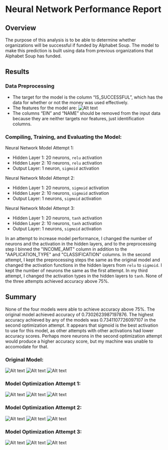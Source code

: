 # Neural Network Performance Report

## Overview
The purpose of this analysis is to be able to determine whether organizations will be successful if funded by Alphabet Soup. The model to make this prediction is built using data from previous organizations that Alphabet Soup has funded.


## Results
### Data Preprocessing
- The target for the model is the column “IS_SUCCESSFUL”, which has the data for whether or not the money was used effectively.
- The features for the model are:
![Alt text](<Images/Screenshot 2023-07-31 at 3.22.53 PM.png>)
- The columns “EIN” and “NAME” should be removed from the input data because they are neither targets nor features, just identification columns.

### Compiling, Training, and Evaluating the Model:
Neural Network Model Attempt 1:
- Hidden Layer 1: 20 neurons, `relu` activation
- Hidden Layer 2: 10 neurons, `relu` activation
- Output Layer: 1 neuron, `sigmoid` activation

Neural Network Model Attempt 2:
- Hidden Layer 1: 20 neurons, `sigmoid` activation
- Hidden Layer 2: 10 neurons, `sigmoid` activation
- Output Layer: 1 neurons, `sigmoid` activation

Neural Network Model Attempt 3:
- Hidden Layer 1: 20 neurons, `tanh` activation
- Hidden Layer 2: 10 neurons, `tanh` activation
- Output Layer: 1 neurons, `sigmoid` activation

In an attempt to increase model performance, I changed the number of neurons and the activation in the hidden layers, and to the preprocessing step I binned the "INCOME_AMT" column in addition to the "AAPLICATION_TYPE" and "CLASSIFICATION" columns. In the second attempt, I kept the preprocessing steps the same as the original model and changed the activation functions in the hidden layers from `relu` to `sigmoid`. I kept the number of neurons the same as the first attempt. In my third attempt, I changed the activation types in the hidden layers to `tanh`.
None of the three attempts achieved accuracy above 75%.


## Summary
None of the four models were able to achieve accuracy above 75%. The original model achieved accuracy of 0.7302623987197876. The highest accuracy achieved by any of the models was 0.7341107726097107 in the second optimization attempt. It appears that sigmoid is the best activation to use for this model, as other attempts with other activations had lower accuracy scores. Perhaps more neurons in the second optimization attempt would produce a higher accuracy score, but my machine was unable to accomodate for that.
### Original Model:
![Alt text](<Images/Screenshot 2023-07-31 at 4.16.12 PM.png>)
![Alt text](<Images/Screenshot 2023-07-31 at 4.17.06 PM.png>)
![Alt text](<Images/Screenshot 2023-07-31 at 4.17.43 PM.png>)

### Model Optimization Attempt 1:
![Alt text](<Images/Screenshot 2023-07-31 at 3.56.28 PM.png>)
![Alt text](<Images/Screenshot 2023-07-31 at 4.00.13 PM.png>)
![Alt text](<Images/Screenshot 2023-07-31 at 4.00.38 PM.png>)

### Model Optimization Attempt 2:
![Alt text](<Images/Screenshot 2023-07-31 at 4.01.22 PM.png>)
![Alt text](<Images/Screenshot 2023-07-31 at 4.01.39 PM.png>)
![Alt text](<Images/Screenshot 2023-07-31 at 4.02.08 PM.png>)

### Model Optimization Attempt 3:
![Alt text](<Images/Screenshot 2023-07-31 at 4.02.37 PM.png>)
![Alt text](<Images/Screenshot 2023-07-31 at 4.02.54 PM.png>)
![Alt text](<Images/Screenshot 2023-07-31 at 4.03.11 PM.png>)